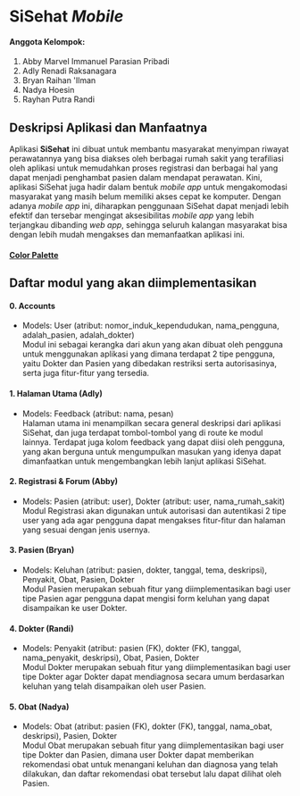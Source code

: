# SiSehat _Mobile_

#### Anggota Kelompok:
1. Abby Marvel Immanuel Parasian Pribadi
2. Adly Renadi Raksanagara
3. Bryan Raihan 'Ilman
4. Nadya Hoesin
5. Rayhan Putra Randi

## Deskripsi Aplikasi dan Manfaatnya
Aplikasi **SiSehat** ini dibuat untuk membantu masyarakat menyimpan riwayat perawatannya yang bisa diakses oleh berbagai rumah sakit yang terafiliasi oleh aplikasi untuk memudahkan proses registrasi dan berbagai hal yang dapat menjadi penghambat pasien dalam mendapat perawatan. Kini, aplikasi SiSehat juga hadir dalam bentuk _mobile app_ untuk mengakomodasi masyarakat yang masih belum memiliki akses cepat ke komputer. Dengan adanya _mobile app_ ini, diharapkan penggunaan SiSehat dapat menjadi lebih efektif dan tersebar mengingat aksesibilitas _mobile app_ yang lebih terjangkau dibanding _web app_, sehingga seluruh kalangan masyarakat bisa dengan lebih mudah mengakses dan memanfaatkan aplikasi ini.

#### [Color Palette](https://coolors.co/palette/f0ead2-e7e8c4-dde5b6-c5d397-b9ca88-adc178-a98467-95755e-806755-6c584c)

## Daftar modul yang akan diimplementasikan
#### 0. Accounts
- Models: User (atribut: nomor_induk_kependudukan, nama_pengguna, adalah_pasien, adalah_dokter)<br>
Modul ini sebagai kerangka dari akun yang akan dibuat oleh pengguna untuk menggunakan aplikasi yang dimana terdapat 2 tipe pengguna, yaitu Dokter dan Pasien yang dibedakan restriksi serta autorisasinya, serta juga fitur-fitur yang tersedia.

#### 1. Halaman Utama (Adly)
- Models: Feedback (atribut: nama, pesan)<br>
Halaman utama ini menampilkan secara general deskripsi dari aplikasi SiSehat, dan juga terdapat tombol-tombol yang di route ke modul lainnya. Terdapat juga kolom feedback yang dapat diisi oleh pengguna, yang akan berguna untuk mengumpulkan masukan yang idenya dapat dimanfaatkan untuk mengembangkan lebih lanjut aplikasi SiSehat.

#### 2. Registrasi & Forum (Abby)
- Models: Pasien (atribut: user), Dokter (atribut: user, nama_rumah_sakit)<br>
Modul Registrasi akan digunakan untuk autorisasi dan autentikasi 2 tipe user yang ada agar pengguna dapat mengakses fitur-fitur dan halaman yang sesuai dengan jenis usernya.

#### 3. Pasien (Bryan)
- Models: Keluhan (atribut: pasien, dokter, tanggal, tema, deskripsi), Penyakit, Obat, Pasien, Dokter <br>
Modul Pasien merupakan sebuah fitur yang diimplementasikan bagi user tipe Pasien agar pengguna dapat mengisi form keluhan yang dapat disampaikan ke user Dokter.

#### 4. Dokter (Randi)
- Models: Penyakit (atribut: pasien (FK), dokter (FK), tanggal, nama_penyakit, deskripsi), Obat, Pasien, Dokter <br>
Modul Dokter merupakan sebuah fitur yang diimplementasikan bagi user tipe Dokter agar Dokter dapat mendiagnosa secara umum berdasarkan keluhan yang telah disampaikan oleh user Pasien.

#### 5. Obat (Nadya)
- Models:  Obat (atribut: pasien (FK), dokter (FK), tanggal, nama_obat, deskripsi), Pasien, Dokter <br>
Modul Obat merupakan sebuah fitur yang diimplementasikan bagi user tipe Dokter dan Pasien, dimana user Dokter dapat memberikan rekomendasi obat untuk menangani keluhan dan diagnosa yang telah dilakukan, dan daftar rekomendasi obat tersebut lalu dapat dilihat oleh Pasien.
